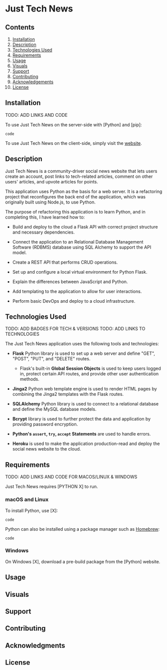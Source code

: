 # Just Tech News

## Contents

1. [Installation](#installation)
2. [Description](#description)
3. [Technologies Used](#technologies-used)
4. [Requirements](#requirements)
5. [Usage](#usage)
6. [Visuals](#visuals)
7. [Support](#support)
8. [Contributing](#contributing)
9. [Acknowledgements](#acknowledgments)
10. [License](#license)

## Installation

TODO: ADD LINKS AND CODE

To use Just Tech News on the server-side with [Python] and [pip]:

`code`

To use Just Tech News on the client-side, simply visit the [website](https://ADD-LINK.com).

## Description

Just Tech News is a community-driver social news website that lets users create an account, post links to tech-related articles, comment on other users' articles, and upvote articles for points.

This application uses Python as the basis for a web server. It is a refactoring project that reconfigures the back end of the application, which was originally built using Node.js, to use Python.

The purpose of refactoring this application is to learn Python, and in completing this, I have learned how to:

* Build and deploy to the cloud a Flask API with correct project structure and necessary dependencies.

* Connect the application to an Relational Database Management Software (RDBMS) database using SQL Alchemy to support the API model.

* Create a REST API that performs CRUD operations.

* Set up and configure a local virtual environment for Python Flask.

* Explain the differences between JavaScript and Python.

* Add templating to the application to allow for user interactions.

* Perform basic DevOps and deploy to a cloud infrastructure.

## Technologies Used

TODO: ADD BADGES FOR TECH & VERSIONS
TODO: ADD LINKS TO TECHNOLOGIES

The Just Tech News application uses the following tools and technologies:

* **Flask** Python library is used to set up a web server and define "GET", "POST", "PUT", and "DELETE" routes.
  
  * Flask's built-in **Global Session Objects** is used to keep users logged in, protect certain API routes, and provide other user authentication methods.

* **Jinga2** Python web template engine is used to render HTML pages by combining the Jinga2 templates with the Flask routes.

* **SQLAlchemy** Python library is used to connect to a relational database and define the MySQL database models.

* **Bcrypt** library is used to further protect the data and application by providing password encryption.

* **Python's `assert`, `try`, `accept` Statements** are used to handle errors.

* **Heroku** is used to make the application production-read and deploy the social news website to the cloud.

## Requirements

TODO: ADD LINKS AND CODE FOR MACOS/LINUX & WINDOWS

Just Tech News requires [PYTHON X] to run.

### macOS and Linux

To install Python, use [X]:

`code`

Python can also be installed using a package manager such as [Homebrew](https://brew.sh):

`code`

### Windows

On Windows [X], download a pre-build package from the [Python] website.

## Usage

## Visuals

## Support

## Contributing

## Acknowledgments

## License